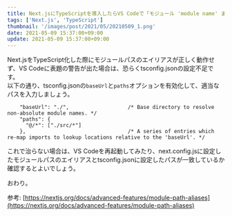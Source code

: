 ```yaml
---
title: Next.jsにTypeScriptを導入したらVS Codeで「モジュール 'module name' またはそれに対応する型宣言が見つかりません。」という警告が出た
tags: ['Next.js', 'TypeScript']
thumbnail: '/images/post/2021/05/20210509_1.png'
date: 2021-05-09 15:37:00+09:00
update: 2021-05-09 15:37:00+09:00
---
```

Next.jsをTypeScript化した際にモジュールパスのエイリアスが正しく動作せず、VS Codeに表題の警告が出た場合は、恐らくtsconfig.jsonの設定不足です。  
以下の通り、tsconfig.jsonの`baseUrl`と`paths`オプションを有効化して、適当なパスを入力しましょう。
```
    "baseUrl": "./",                   /* Base directory to resolve non-absolute module names. */
    "paths": {
      "@/*": ["./src/*"]
    },                                 /* A series of entries which re-map imports to lookup locations relative to the 'baseUrl'. */
```

これで治らない場合は、VS Codeを再起動してみたり、next.config.jsに設定したモジュールパスのエイリアスとtsconfig.jsonに設定したパスが一致しているか確認するとよいでしょう。

おわり。

参考:
[https://nextjs.org/docs/advanced-features/module-path-aliases](https://nextjs.org/docs/advanced-features/module-path-aliases)